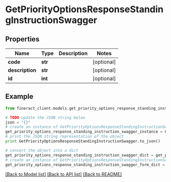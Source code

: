 # GetPriorityOptionsResponseStandingInstructionSwagger


## Properties

Name | Type | Description | Notes
------------ | ------------- | ------------- | -------------
**code** | **str** |  | [optional] 
**description** | **str** |  | [optional] 
**id** | **int** |  | [optional] 

## Example

```python
from fineract_client.models.get_priority_options_response_standing_instruction_swagger import GetPriorityOptionsResponseStandingInstructionSwagger

# TODO update the JSON string below
json = "{}"
# create an instance of GetPriorityOptionsResponseStandingInstructionSwagger from a JSON string
get_priority_options_response_standing_instruction_swagger_instance = GetPriorityOptionsResponseStandingInstructionSwagger.from_json(json)
# print the JSON string representation of the object
print GetPriorityOptionsResponseStandingInstructionSwagger.to_json()

# convert the object into a dict
get_priority_options_response_standing_instruction_swagger_dict = get_priority_options_response_standing_instruction_swagger_instance.to_dict()
# create an instance of GetPriorityOptionsResponseStandingInstructionSwagger from a dict
get_priority_options_response_standing_instruction_swagger_form_dict = get_priority_options_response_standing_instruction_swagger.from_dict(get_priority_options_response_standing_instruction_swagger_dict)
```
[[Back to Model list]](../README.md#documentation-for-models) [[Back to API list]](../README.md#documentation-for-api-endpoints) [[Back to README]](../README.md)


